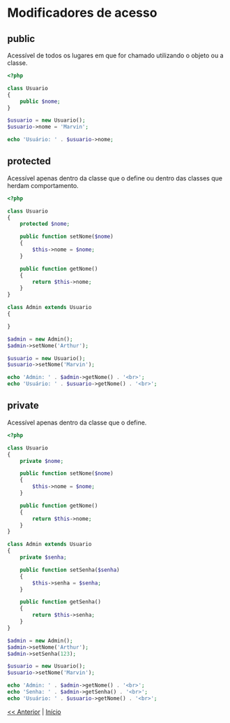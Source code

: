 # Modificadores de acesso

## public

Acessível de todos os lugares em que for chamado utilizando o objeto ou a classe.

```php
<?php

class Usuario
{
    public $nome;
}

$usuario = new Usuario();
$usuario->nome = 'Marvin';

echo 'Usuário: ' . $usuario->nome;
```

## protected

Acessível apenas dentro da classe que o define ou dentro das classes que herdam comportamento.

```php
<?php

class Usuario 
{
    protected $nome;

    public function setNome($nome)
    {
        $this->nome = $nome;
    }

    public function getNome()
    {
        return $this->nome;
    }
}

class Admin extends Usuario 
{

}

$admin = new Admin();
$admin->setNome('Arthur');

$usuario = new Usuario();
$usuario->setNome('Marvin');

echo 'Admin: ' . $admin->getNome() . '<br>';
echo 'Usuário: ' . $usuario->getNome() . '<br>';
```

## private

Acessível apenas dentro da classe que o define.

```php
<?php

class Usuario
{
    private $nome;

    public function setNome($nome)
    {
        $this->nome = $nome;
    }

    public function getNome()
    {
        return $this->nome;
    }
}

class Admin extends Usuario
{
    private $senha;

    public function setSenha($senha)
    {
        $this->senha = $senha;
    }

    public function getSenha()
    {
        return $this->senha;
    }
}

$admin = new Admin();
$admin->setNome('Arthur');
$admin->setSenha(123);

$usuario = new Usuario();
$usuario->setNome('Marvin');

echo 'Admin: ' . $admin->getNome() . '<br>';
echo 'Senha: ' . $admin->getSenha() . '<br>';
echo 'Usuário: ' . $usuario->getNome() . '<br>';
```

[<< Anterior](https://github.com/agenciasys/as-capacita/blob/master/PHP-OO/Heranca.md#heran%C3%A7a)
|
[Início](https://github.com/agenciasys/as-capacita/blob/master/PHP-OO/README.md#php-oo)
